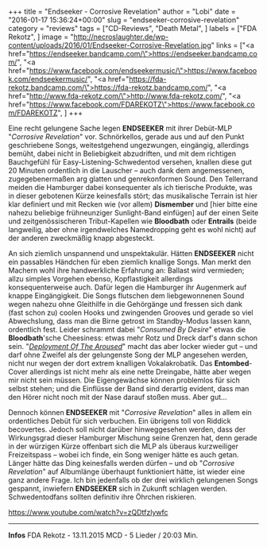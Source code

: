 +++
title = "Endseeker - Corrosive Revelation"
author = "Lobi"
date = "2016-01-17 15:36:24+00:00"
slug = "endseeker-corrosive-revelation"
category = "reviews"
tags = ["CD-Reviews", "Death Metal", ]
labels = ["FDA Rekotz", ]
image = "http://necroslaughter.de/wp-content/uploads/2016/01/Endseeker-Corrosive-Revelation.jpg"
links = ["<a href=\"https://endseeker.bandcamp.com/\">https://endseeker.bandcamp.com/</a>", "<a href=\"https://www.facebook.com/endseekermusic/\">https://www.facebook.com/endseekermusic/</a>", "<a href=\"https://fda-rekotz.bandcamp.com/\">https://fda-rekotz.bandcamp.com/</a>", "<a href=\"http://www.fda-rekotz.com/\">http://www.fda-rekotz.com/</a>", "<a href=\"https://www.facebook.com/FDAREKOTZ\">https://www.facebook.com/FDAREKOTZ</a>", ]
+++

Eine recht gelungene Sache legen **ENDSEEKER** mit ihrer Debüt-MLP "_Corrosive Revelation_" vor. Schnörkellos, gerade aus und auf den Punkt geschriebene Songs, weitestgehend ungezwungen, eingängig, allerdings bemüht, dabei nicht in Beliebigkeit abzudriften, und mit dem richtigen Bauchgefühl für Easy-Listening-Schwedentod versehen, knallen diese gut 20 Minuten ordentlich in die Lauscher – auch dank dem angemessenen, zugegebenermaßen arg glatten und genrekonformen Sound. Den Tellerrand meiden die Hamburger dabei konsequenter als ich tierische Produkte, was in dieser gebotenen Kürze keinesfalls stört; das musikalische Terrain ist hier klar definiert und mit Recken wie (vor allem) **Dismember** und [hier bitte eine nahezu beliebige frühneunziger Sunlight-Band einfügen] auf der einen Seite und zeitgenössischeren Tribut-Kapellen wie **Bloodbath** oder **Entrails** (beide langweilig, aber ohne irgendwelches Namedropping geht es wohl nicht) auf der anderen zweckmäßig knapp abgesteckt.

An sich ziemlich unspannend und unspektakulär. Hätten **ENDSEEKER** nicht ein passables Händchen für eben ziemlich knallige Songs. Man merkt den Machern wohl ihre handwerkliche Erfahrung an: Ballast wird vermieden; allzu simples Vorgehen ebenso, Kopflastigkeit allerdings konsequenterweise auch. Dafür legen die Hamburger ihr Augenmerk auf knappe Eingängigkeit. Die Songs flutschen dem liebgewonnenen Sound wegen nahezu ohne Gleithilfe in die Gehörgänge und fressen sich dank (fast schon zu) coolen Hooks und zwingenden Grooves und gerade so viel Abwechslung, dass man die Birne getrost im Standby-Modus lassen kann, ordentlich fest. Leider schrammt dabei "_Consumed By Desire_" etwas die **Bloodbath**'sche Cheesiness: etwas mehr Rotz und Dreck darf's dann schon sein. "_<a href="https://www.youtube.com/watch?v=zQDtfzlywfc">Deployment Of The Aroused</a>_" macht das aber locker wieder gut – und darf ohne Zweifel als der gelungenste Song der MLP angesehen werden, nicht nur wegen der dort extrem knalligen Vokalakrobatik. Das **Entombed**-Cover allerdings ist nicht mehr als eine nette Dreingabe, hätte aber wegen mir nicht sein müssen. Die Eigengewächse können problemlos für sich selbst stehen; und die Einflüsse der Band sind derartig evident, dass man den Hörer nicht noch mit der Nase darauf stoßen muss. Aber gut...

Dennoch können **ENDSEEKER** mit "_Corrosive Revelation_" alles in allem ein ordentliches Debüt für sich verbuchen. Ein übrigens toll von Riddick becovertes. Jedoch soll nicht darüber hinweggesehen werden, dass der Wirkungsgrad dieser Hamburger Mischung seine Grenzen hat, denn gerade in der würzigen Kürze offenbart sich die MLP als überaus kurzweiliger Freizeitspass – wobei ich finde, ein Song weniger hätte es auch getan. Länger hätte das Ding keinesfalls werden dürfen – und ob "_Corrosive Revelation_" auf Albumlänge überhaupt funktioniert hätte, ist wieder eine ganz andere Frage. Ich bin jedenfalls ob der drei wirklich gelungenen Songs gespannt, inwiefern **ENDSEEKER** sich in Zukunft schlagen werden. Schwedentodfans sollten definitiv ihre Öhrchen riskieren.

https://www.youtube.com/watch?v=zQDtfzlywfc



---
**Infos**
FDA Rekotz - 13.11.2015
MCD - 5 Lieder / 20:03 Min.
